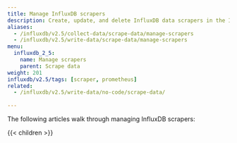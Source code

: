 ```yaml
---
title: Manage InfluxDB scrapers
description: Create, update, and delete InfluxDB data scrapers in the InfluxDB user interface.
aliases:
  - /influxdb/v2.5/collect-data/scrape-data/manage-scrapers
  - /influxdb/v2.5/write-data/scrape-data/manage-scrapers
menu:
  influxdb_2_5:
    name: Manage scrapers
    parent: Scrape data
weight: 201
influxdb/v2.5/tags: [scraper, prometheus]
related:
  - /influxdb/v2.5/write-data/no-code/scrape-data/
  
---
```


The following articles walk through managing InfluxDB scrapers:

{{< children >}}
